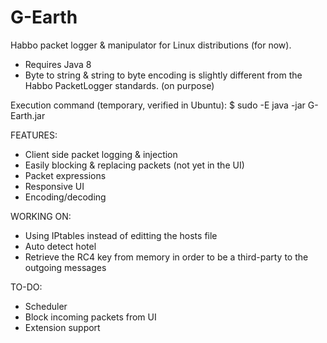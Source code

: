 # G-Earth
Habbo packet logger & manipulator for Linux distributions (for now). 

- Requires Java 8
- Byte to string & string to byte encoding is slightly different from the Habbo PacketLogger standards. (on purpose)

Execution command (temporary, verified in Ubuntu):
$ sudo -E java -jar G-Earth.jar 


FEATURES:
* Client side packet logging & injection
* Easily blocking & replacing packets (not yet in the UI)
* Packet expressions
* Responsive UI
* Encoding/decoding


WORKING ON:
* Using IPtables instead of editting the hosts file
* Auto detect hotel
* Retrieve the RC4 key from memory in order to be a third-party to the outgoing messages


TO-DO:
* Scheduler
* Block incoming packets from UI
* Extension support

